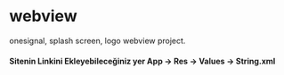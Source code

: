# webview
onesignal, splash screen, logo webview project.
 
#### Sitenin Linkini Ekleyebileceğiniz yer App -> Res -> Values -> String.xml

